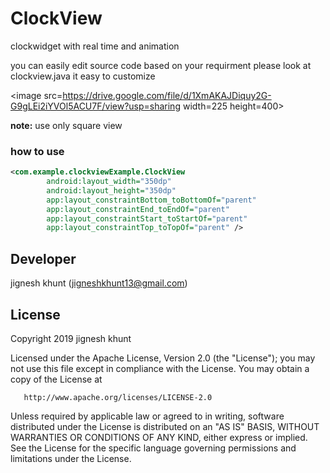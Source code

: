 # ClockView
clockwidget with real time and animation

you can easily edit source code based on your requirment please look at clockview.java it easy to customize

<image src=https://drive.google.com/file/d/1XmAKAJDiquy2G-G9gLEi2iYVOl5ACU7F/view?usp=sharing
 width=225 height=400>
 
**note:** use only square view

### how to use
```xml
<com.example.clockviewExample.ClockView
        android:layout_width="350dp"
        android:layout_height="350dp"
        app:layout_constraintBottom_toBottomOf="parent"
        app:layout_constraintEnd_toEndOf="parent"
        app:layout_constraintStart_toStartOf="parent"
        app:layout_constraintTop_toTopOf="parent" />

```

 
##  Developer
  jignesh khunt
  (jigneshkhunt13@gmail.com)
  
##  License

Copyright 2019 jignesh khunt

   Licensed under the Apache License, Version 2.0 (the "License");
   you may not use this file except in compliance with the License.
   You may obtain a copy of the License at

       http://www.apache.org/licenses/LICENSE-2.0

   Unless required by applicable law or agreed to in writing, software
   distributed under the License is distributed on an "AS IS" BASIS,
   WITHOUT WARRANTIES OR CONDITIONS OF ANY KIND, either express or implied.
   See the License for the specific language governing permissions and
   limitations under the License.
